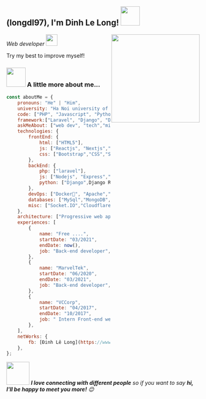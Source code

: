 <h2> (longdl97), I'm Dinh Le Long! <img src="https://media.giphy.com/media/12oufCB0MyZ1Go/giphy.gif" width="50"></h2>
<img align='right' src="https://media.giphy.com/media/M9gbBd9nbDrOTu1Mqx/giphy.gif" width="230">
<p><em>Web developer </a><img src="https://media.giphy.com/media/WUlplcMpOCEmTGBtBW/giphy.gif" width="30"> 
</em></p>
<p>Try my best to improve myself!</p>

### <img src="https://media.giphy.com/media/VgCDAzcKvsR6OM0uWg/giphy.gif" width="50"> A little more about me...  

```javascript
const aboutMe = {
    pronouns: "He" | "Him",
    university: "Ha Noi university of science and technology (HUST)",
    code: ["PHP", "Javascript", "Python"],
    framework:["Laravel", "Django", "Django REST framework"],
    askMeAbout: ["web dev", "tech","micrioservice"],
    technologies: {
        frontEnd: {
            html: ["HTML5"],
            js: ["Reactjs", "Nextjs","Jquerry"],
            css: ["Bootstrap","CSS","SCSS"]
        },
        backEnd: {
            php: ["laravel"],
            js: ["Nodejs", "Express","Nestjs"],
            python: ["Django",Django REST framework]
        },
        devOps: ["Docker🐳", "Apache","NGINX"],
        databases: ["MySql","MongoDB","Postgresql"],
        misc: ["Socket.IO","Cloudflare","Microservices"],
    },
    architecture: ["Progressive web applications", "Single page applications"],
    experiences: [
        {
            name: "Free ....",
            startDate: "03/2021",
            endDate: now(),
            job: "Back-end developer",
        },
        {
            name: "MarvelTek",
            startDate: "06/2020",
            endDate: "03/2021",
            job: "Back-end developer",
        },
        {
            name: "VCCorp",
            startDate: "04/2017",
            endDate: "10/2017",
            job: " Intern Front-end web developer",
        },
    ],
    netWorks: {
        fb: [Đinh Lê Long](https://www.facebook.com/nghiemtientuantnt),
    },
};
```

<img src="https://media.giphy.com/media/LnQjpWaON8nhr21vNW/giphy.gif" width="60"> <em><b>I love connecting with different people</b> so if you want to say <b>hi, I'll be happy to meet you more!</b> 😊</em>
